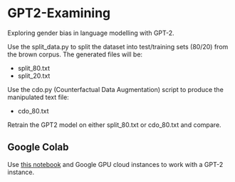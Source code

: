 # GPT2-Examining
Exploring gender bias in language modelling with GPT-2.


Use the split_data.py to split the dataset into test/training sets (80/20) from the brown corpus.
The generated files will be:
- split_80.txt
- split_20.txt

Use the cdo.py (Counterfactual Data Augmentation) script to produce the manipulated text file:
- cdo_80.txt

Retrain the GPT2 model on either split_80.txt or cdo_80.txt and compare.

## Google Colab
Use [this notebook](https://colab.research.google.com/drive/1VLG8e7YSEwypxU-noRNhsv5dW4NfTGce#scrollTo=H7LoMj4GA4n_) and Google GPU cloud instances to work with a GPT-2 instance.

